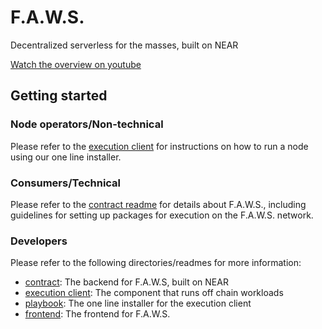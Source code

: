 # F.A.W.S. 
Decentralized serverless for the masses, built on NEAR 

[Watch the overview on youtube](https://www.youtube.com/watch?v=HLh7oYuZQ-0)

## Getting started 
### Node operators/Non-technical
Please refer to the [execution client](../execution-client/README.md) for instructions on how to run a node using our one line installer.

### Consumers/Technical
Please refer to the [contract readme](./contract/README.md) for details about F.A.W.S., including guidelines for setting up packages for execution on the F.A.W.S. network.

### Developers
Please refer to the following directories/readmes for more information:
* [contract](../contract/README.md): The backend for F.A.W.S, built on NEAR
* [execution client](../execution-client/README.md): The component that runs off chain workloads
* [playbook](../playbook/README.md): The one line installer for the execution client
* [frontend](../frontend): The frontend for F.A.W.S.

